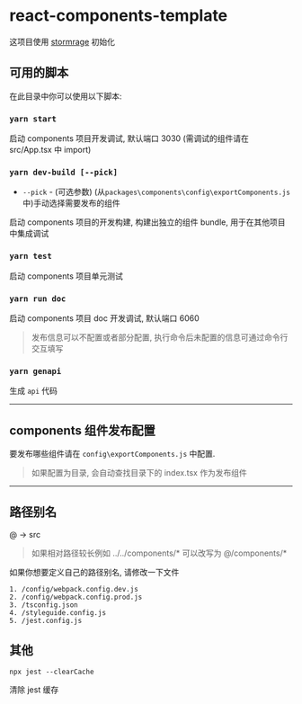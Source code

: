 # react-components-template

这项目使用 [stormrage](https://github.com/gmsoft-happyCoding/stormrage) 初始化

## 可用的脚本

在此目录中你可以使用以下脚本:

### `yarn start`

启动 components 项目开发调试, 默认端口 3030
(需调试的组件请在 src/App.tsx 中 import)

### `yarn dev-build [--pick]`

- `--pick` - (可选参数) (从`packages\components\config\exportComponents.js`中)手动选择需要发布的组件

启动 components 项目的开发构建, 构建出独立的组件 bundle, 用于在其他项目中集成调试

### `yarn test`

启动 components 项目单元测试

### `yarn run doc`

启动 components 项目 doc 开发调试, 默认端口 6060

> 发布信息可以不配置或者部分配置, 执行命令后未配置的信息可通过命令行交互填写

### `yarn genapi`

生成 `api` 代码

---

## components 组件发布配置

要发布哪些组件请在 `config\exportComponents.js`
中配置.

> 如果配置为目录, 会自动查找目录下的 index.tsx 作为发布组件

---

## 路径别名

@ -> src

> 如果相对路径较长例如 ../../components/\* 可以改写为 @/components/\*

如果你想要定义自己的路径别名, 请修改一下文件

```plainText
1. /config/webpack.config.dev.js
2. /config/webpack.config.prod.js
3. /tsconfig.json
4. /styleguide.config.js
5. /jest.config.js
```

## 其他

`npx jest --clearCache`

清除 jest 缓存
